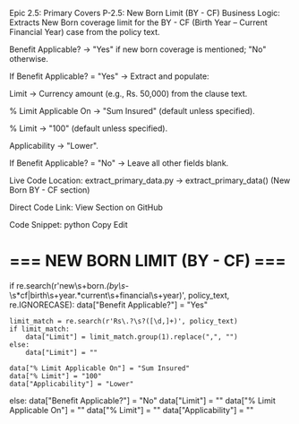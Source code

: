 Epic 2.5: Primary Covers
P-2.5: New Born Limit (BY - CF)
Business Logic: Extracts New Born coverage limit for the BY - CF (Birth Year – Current Financial Year) case from the policy text.

Benefit Applicable? → "Yes" if new born coverage is mentioned; "No" otherwise.

If Benefit Applicable? = "Yes" → Extract and populate:

Limit → Currency amount (e.g., Rs. 50,000) from the clause text.

% Limit Applicable On → "Sum Insured" (default unless specified).

% Limit → "100" (default unless specified).

Applicability → "Lower".

If Benefit Applicable? = "No" → Leave all other fields blank.

Live Code Location: extract_primary_data.py → extract_primary_data() (New Born BY - CF section)

Direct Code Link: View Section on GitHub

Code Snippet:
python
Copy
Edit
# === NEW BORN LIMIT (BY - CF) ===
if re.search(r'new\s+born.*(by\s*-\s*cf|birth\s+year.*current\s+financial\s+year)', policy_text, re.IGNORECASE):
    data["Benefit Applicable?"] = "Yes"
    
    limit_match = re.search(r'Rs\.?\s?([\d,]+)', policy_text)
    if limit_match:
        data["Limit"] = limit_match.group(1).replace(",", "")
    else:
        data["Limit"] = ""

    data["% Limit Applicable On"] = "Sum Insured"
    data["% Limit"] = "100"
    data["Applicability"] = "Lower"
else:
    data["Benefit Applicable?"] = "No"
    data["Limit"] = ""
    data["% Limit Applicable On"] = ""
    data["% Limit"] = ""
    data["Applicability"] = ""
